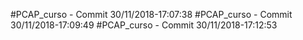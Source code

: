 #PCAP_curso - Commit 30/11/2018-17:07:38
#PCAP_curso - Commit 30/11/2018-17:09:49
#PCAP_curso - Commit 30/11/2018-17:12:53

